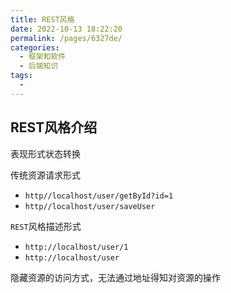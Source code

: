```yaml
---
title: REST风格
date: 2022-10-13 18:22:20
permalink: /pages/6327de/
categories:
  - 框架和软件
  - 后端知识
tags:
  - 
---
```

## REST风格介绍

表现形式状态转换

传统资源请求形式

- `http//localhost/user/getById?id=1`
- `http//localhost/user/saveUser`

`REST`风格描述形式

- `http://localhost/user/1`
- `http://localhost/user`

隐藏资源的访问方式，无法通过地址得知对资源的操作

